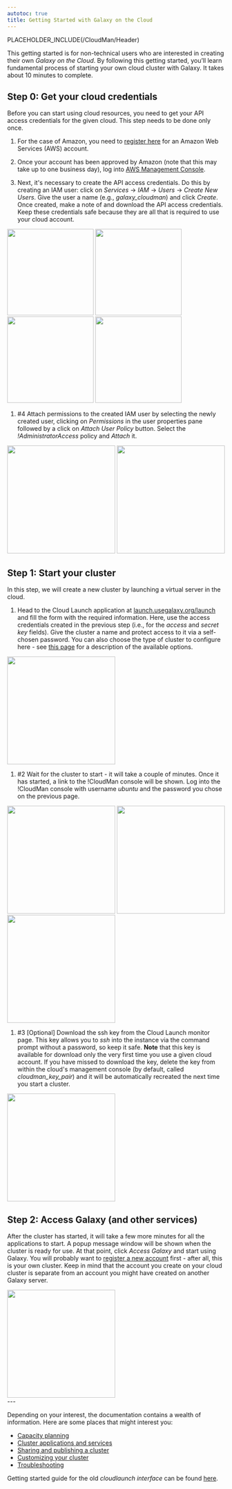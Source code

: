 ```yaml
---
autotoc: true
title: Getting Started with Galaxy on the Cloud
---
```

PLACEHOLDER_INCLUDE(/CloudMan/Header)



<div class='right'></div>

This getting started is for non-technical users who are interested in creating their own *Galaxy on the Cloud*. By following this getting started, you’ll learn fundamental process of starting your own cloud cluster with Galaxy. It takes about 10 minutes to complete.

## Step 0: Get your cloud credentials
Before you can start using cloud resources, you need to get your API access credentials for the given cloud. This step needs to be done only once.

1. For the case of Amazon, you need to [register here](http://aws.amazon.com/) for an Amazon Web Services (AWS) account.

1. Once your account has been approved by Amazon (note that this may take up to one business day), log into [AWS Management Console](https://console.aws.amazon.com/console).

1. Next, it's necessary to create the API access credentials. Do this by creating an IAM user: click on *Services* → *IAM* → *Users* → *Create New Users*. Give the user a name (e.g., *galaxy_cloudman*) and click *Create*. Once created, make a note of and download the API access credentials. Keep these credentials safe because they are all that is required to use your cloud account.

<div class='center'> 
<a href='http://i.imgur.com/PKLI8Gh.png'><img src='http://i.imgur.com/PKLI8Gh.png' alt='' width=200 /></a>
<a href='http://i.imgur.com/IxMqWkl.png'><img src='http://i.imgur.com/IxMqWkl.png' alt='' width=200 /></a>
<a href='http://i.imgur.com/yFL6QRA.png'><img src='http://i.imgur.com/yFL6QRA.png' alt='' width=200 /></a>
<a href='http://i.imgur.com/G81G4Cq.png'><img src='http://i.imgur.com/G81G4Cq.png' alt='' width=200 /></a>
</div>

1. #4 Attach permissions to the created IAM user by selecting the newly created user, clicking on *Permissions* in the user properties pane followed by a click on *Attach User Policy* button. Select the *!AdministratorAccess* policy and *Attach* it.

<div class='center'>
<a href='http://i.imgur.com/xSMM43X.png'><img src='http://i.imgur.com/xSMM43X.png' alt='' width=250 /></a>
<a href='http://i.imgur.com/2G2UXf6.png'><img src='http://i.imgur.com/2G2UXf6.png' alt='' width=250 /></a>
</div>

## Step 1: Start your cluster
In this step, we will create a new cluster by launching a virtual server in the cloud.

1. Head to the Cloud Launch application at [launch.usegalaxy.org/launch](https://launch.usegalaxy.org/launch) and fill the form with the required information. Here, use the access credentials created in the previous step (i.e., for the *access* and *secret key* fields). Give the cluster a name and protect access to it via a self-chosen password. You can also choose the type of cluster to configure here - see [this page](/src/CloudMan/ClusterTypes/index.md) for a description of the available options.

<div class='center'>
<a href='http://i.imgur.com/zf9mzXf.png'><img src='http://i.imgur.com/zf9mzXf.png' alt='' width=250 /></a>
</div>

1. #2 Wait for the cluster to start - it will take a couple of minutes. Once it has started, a link to the !CloudMan console will be shown. Log into the !CloudMan console with username *ubuntu* and the password you chose on the previous page.

<div class='center'>
<a href='http://i.imgur.com/nl9oL3Y.png'><img src='http://i.imgur.com/nl9oL3Y.png' alt='' width=250 /></a>
<a href='http://i.imgur.com/AR767DR.png'><img src='http://i.imgur.com/AR767DR.png' alt='' width=250 /></a>
<a href='http://i.imgur.com/rYCIOyo.png'><img src='http://i.imgur.com/rYCIOyo.png' alt='' width=250 /></a>
</div>

1. #3 [Optional] Download the ssh key from the Cloud Launch monitor page. This key allows you to *ssh* into the instance via the command prompt without a password, so keep it safe. **Note** that this key is available for download only the very first time you use a given cloud account. If you have missed to download the key, delete the key from within the cloud's management console (by default, called *cloudman_key_pair*) and it will be automatically recreated the next time you start a cluster.

<div class='center'>
<a href='http://i.imgur.com/GOFLRuj.png'><img src='http://i.imgur.com/GOFLRuj.png' alt='' width=250 /></a>
</div>
 
## Step 2: Access Galaxy (and other services)
After the cluster has started, it will take a few more minutes for all the applications to start. A popup message window will be shown when the cluster is ready for use. At that point, click *Access Galaxy* and start using Galaxy. You will probably want to [register a new account](https://vimeo.com/75925027) first - after all, this is your own cluster. Keep in mind that the account you create on your cloud cluster is separate from an account you might have created on another Galaxy server.

<div class='center'>
<a href='http://i.imgur.com/x1neAq1.png'><img src='http://i.imgur.com/x1neAq1.png' alt='' width=250 /></a>
</div>
---

Depending on your interest, the documentation contains a wealth of information. Here are some places that might interest you:
* [Capacity planning](/src/CloudMan/CapacityPlanning/index.md)
* [Cluster applications and services](/src/CloudMan/Services/index.md)
* [Sharing and publishing a cluster](/src/CloudMan/Sharing/index.md)
* [Customizing your cluster](/CloudMan/CustomizeGalaxyCloud)
* [Troubleshooting](/src/CloudMan/Troubleshooting/index.md)

Getting started guide for the old *cloudlaunch interface* can be found [here](/src/CloudMan/GettingStarted/Pre201509/index.md).
